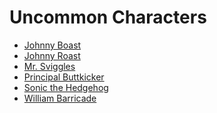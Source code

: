 # Uncommon Characters

- [Johnny Boast]()
- [Johnny Roast]()
- [Mr. Sviggles]()
- [Principal Buttkicker]()
- [Sonic the Hedgehog]()
- [William Barricade]()